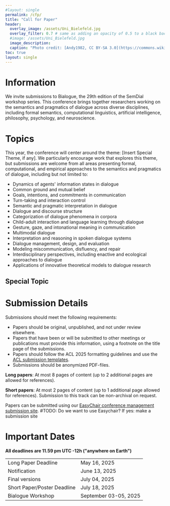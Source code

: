 ```yaml
---
#layout: single
permalink: /cfp/
title: "Call for Paper"
header:
  overlay_image: /assets/Uni_Bielefeld.jpg
  overlay_filter: 0.7 # same as adding an opacity of 0.5 to a black background
  #image: /assets/Uni_Bielefeld.jpg
  image_description: 
  caption: "Photo credit: [Andy1982, CC BY-SA 3.0](https://commons.wikimedia.org/wiki/File:Uni_Bielefeld.jpg) via Wikimedia Commons"
toc: true
layout: single
---
```



# Information
We invite submissions to Bialogue, the 29th edition of the SemDial workshop series. This conference brings together researchers working on the semantics and pragmatics of dialogue across diverse disciplines, including formal semantics, computational linguistics, artificial intelligence, philosophy, psychology, and neuroscience.
# Topics
This year, the conference will center around the theme: [Insert Special Theme, if any]. We particularly encourage work that explores this theme, but submissions are welcome from all areas presenting formal, computational, and empirical approaches to the semantics and pragmatics of dialogue, including but not limited to:
- Dynamics of agents' information states in dialogue
- Common ground and mutual belief
- Goals, intentions, and commitments in communication
- Turn-taking and interaction control
- Semantic and pragmatic interpretation in dialogue
- Dialogue and discourse structure
- Categorization of dialogue phenomena in corpora
- Child-adult interaction and language learning through dialogue
- Gesture, gaze, and intonational meaning in communication
- Multimodal dialogue
- Interpretation and reasoning in spoken dialogue systems
- Dialogue management, design, and evaluation
- Modeling miscommunication, disfluency, and repair
- Interdisciplinary perspectives, including enactive and ecological approaches to dialogue
- Applications of innovative theoretical models to dialogue research

## Special Topic



# Submission Details
Submissions should meet the following requirements: 
  - Papers should be original, unpublished, and not under review elsewhere.
  - Papers that have been or will be submitted to other meetings or publications must provide this information, using a footnote on the title page of the submissions.
  - Papers should follow the ACL 2025 formatting guidelines and use the [ACL submission templates](https://github.com/acl-org/acl-style-files/tree/master).
  - Submissions should be anonymized PDF-files.

**Long papers**: At most 8 pages of content (up to 2 additional pages are allowed for references).

**Short papers**: At most 2 pages of content (up to 1 additional page allowed for references). Submission to this track can be non-archival on request.

Papers can be submitted using our [EasyChair conference management submission site](https://easychair.org). 
#TODO: Do we want to use Easychair? If yes: make a submission site


# Important Dates
**All deadlines are 11.59 pm UTC -12h ("anywhere on Earth")**

|                            |               | 
| -------------------------- | ------------- |
| Long Paper Deadline        |  May 16, 2025|   
| Notification | June 13, 2025 |
| Final versions      | July 04, 2025 |
| Short Paper/Poster Deadline | July 18, 2025  |
| Bialogue Workshop | September 03-05, 2025 |

